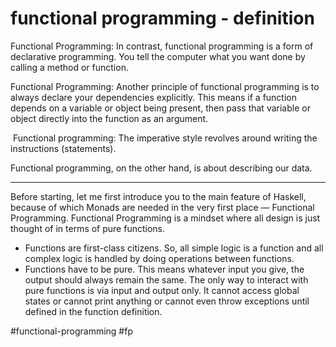 # functional programming - definition
Functional Programming: In contrast, functional programming is a form of declarative programming. You tell the computer what you want done by calling a method or function.

Functional Programming: Another principle of functional programming is to always declare your dependencies explicitly. This means if a function depends on a variable or object being present, then pass that variable or object directly into the function as an argument.

 Functional programming: The imperative style revolves around writing the instructions (statements).

Functional programming, on the other hand, is about describing our data.
***
Before starting, let me first introduce you to the main feature of Haskell, because of which Monads are needed in the very first place — Functional Programming. Functional Programming is a mindset where all design is just thought of in terms of pure functions.

-   Functions are first-class citizens. So, all simple logic is a function and all complex logic is handled by doing operations between functions.
-   Functions have to be pure. This means whatever input you give, the output should always remain the same. The only way to interact with pure functions is via input and output only. It cannot access global states or cannot print anything or cannot even throw exceptions until defined in the function definition.

#functional-programming #fp


